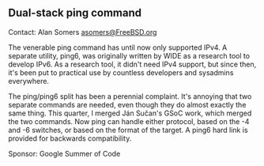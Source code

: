 ## Dual-stack ping command ##

Contact: Alan Somers <asomers@FreeBSD.org>  

The venerable ping command has until now only supported IPv4.  A separate
utility, ping6, was originally written by WIDE as a research tool to develop
IPv6.  As a research tool, it didn't need IPv4 support, but since then, it's
been put to practical use by countless developers and sysadmins everywhere.

The ping/ping6 split has been a perennial complaint.  It's annoying that two
separate commands are needed, even though they do almost exactly the same
thing.  This quarter, I merged Ján Sučan's GSoC work, which merged the two
commands.  Now ping can handle either protocol, based on the -4 and -6
switches, or based on the format of the target.  A ping6 hard link is provided
for backwards compatibility.

Sponsor: Google Summer of Code  
